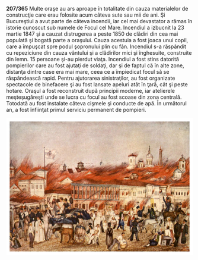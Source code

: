 **207/365** Multe oraşe au ars aproape în totalitate din cauza materialelor de construcţie care erau folosite acum câteva sute sau mii de ani. Şi Bucureştiul a avut parte de câteva incendii, iar cel mai devastator a rămas în istorie cunoscut sub numele de Focul cel Mare. Incendiul a izbucnit la 23 martie 1847 şi a cauzat distrugerea a peste 1850 de clădiri din cea mai populată şi bogată parte a oraşului. Cauza acestuia a fost joaca unui copil, care a împuşcat spre podul şopronului plin cu fân. Incendiul s-a răspândit cu repeziciune din cauza vântului şi a clădirilor mici şi înghesuite, construite din lemn. 15 persoane şi-au pierdut viaţa. Incendiul a fost stins datorită pompierilor care au fost ajutaţi de soldaţi, dar şi de faptul că în alte zone, distanţa dintre case era mai mare, ceea ce a împiedicat focul să se răspândească rapid.
Pentru ajutorarea sinistraţilor, au fost organizate spectacole de binefacere şi au fost lansate apeluri atât în ţară, cât şi peste hotare. Oraşul a fost reconstruit după principii moderne, iar atelierele meşteşugăreşti unde se lucra cu focul au fost scoase din zona centrală. Totodată au fost instalate câteva cişmele şi conducte de apă. În următorul an, a fost înfiinţat primul serviciu permanent de pompieri.

![Focul cel Mare, Bucureşti](image-1.jpg)

